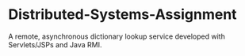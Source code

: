 # Distributed-Systems-Assignment
A remote, asynchronous dictionary lookup service developed with Servlets/JSPs and Java RMI.
